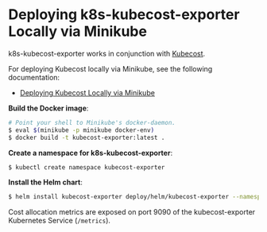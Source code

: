 # Deploying k8s-kubecost-exporter Locally via Minikube

k8s-kubecost-exporter works in conjunction with [Kubecost](https://www.kubecost.com).

For deploying Kubecost locally via Minikube, see the following documentation:
* [Deploying Kubecost Locally via Minikube](docs/deploying-kubecost-locally-via-minikube.md)

**Build the Docker image**:

```bash
# Point your shell to Minikube's docker-daemon.
$ eval $(minikube -p minikube docker-env)
$ docker build -t kubecost-exporter:latest .
```

**Create a namespace for k8s-kubecost-exporter**:

```bash
$ kubectl create namespace kubecost-exporter
```

**Install the Helm chart**:

```bash
$ helm install kubecost-exporter deploy/helm/kubecost-exporter --namespace kubecost-exporter
```

Cost allocation metrics are exposed on port 9090 of the kubecost-exporter Kubernetes Service (`/metrics`).
